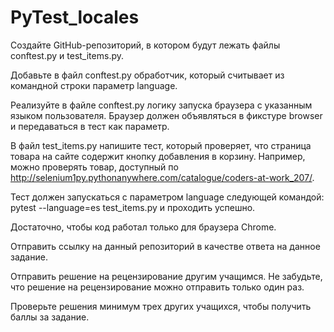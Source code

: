 # PyTest_locales
Создайте GitHub-репозиторий, в котором будут лежать файлы conftest.py и test_items.py.

Добавьте в файл conftest.py обработчик, который считывает из командной строки параметр language.

Реализуйте в файле conftest.py логику запуска браузера с указанным языком пользователя. Браузер должен объявляться в фикстуре browser и передаваться в тест как параметр.

В файл test_items.py напишите тест, который проверяет, что страница товара на сайте содержит кнопку добавления в корзину. Например, можно проверять товар, доступный по http://selenium1py.pythonanywhere.com/catalogue/coders-at-work_207/.

Тест должен запускаться с параметром language следующей командой:
pytest --language=es test_items.py и проходить успешно.

Достаточно, чтобы код работал только для браузера Сhrome.

Отправить ссылку на данный репозиторий в качестве ответа на данное задание.

Отправить решение на рецензирование другим учащимся. Не забудьте, что решение на рецензирование можно отправить только один раз.

Проверьте решения минимум трех других учащихся, чтобы получить баллы за задание.